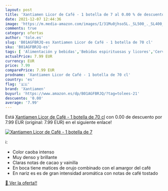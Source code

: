 ```yaml
---
layout: post
title: 'Xantiamen Licor de Café - 1 botella de 7 al 0.00 % de descuento'
date: 2021-12-07 12:44:36
image: 'https://m.media-amazon.com/images/I/31Mu0jhso5L._SL500_._SL400_.jpg'
comments: true
category: ofertas
author: 'tole.es'
slug: 'B01AGFBRJQ-es Xantiamen Licor de Café - 1 botella de 70 cl'
sku: 'B01AGFBRJQ-es'
tags: [ 'Alimentación y bebidas','Bebidas espirituosas y licores','Cervezas, vinos y licores','Licores','café','xantiamen', ]
actualPrice: 7.99 EUR
currency: EUR
price: 7.99
comparePrice: 7.99 EUR
prodname: 'Xantiamen Licor de Café - 1 botella de 70 cl'
country: 'es'
flag: '🇪🇸'
brand: 'Xantiamen'
buyurl: 'https://www.amazon.es/dp/B01AGFBRJQ/?tag=tolees-21'
descuento: '0.00'
average: '7.99'
---
```


Está [Xantiamen Licor de Café - 1 botella de 70 cl](https://www.amazon.es/dp/B01AGFBRJQ/?tag=tolees-21) con 0.00 de descuento por 7.99 EUR (original: 7.99 EUR) en el siguiente enlace!

[![Xantiamen Licor de Café - 1 botella de 7](https://m.media-amazon.com/images/I/31Mu0jhso5L._SL500_._SL400_.jpg)](https://www.amazon.es/dp/B01AGFBRJQ/?tag=tolees-21)

ℹ️:

- Color caoba intenso
- Muy denso y brillante
- Claras notas de cacao y vainilla
- En boca tiene matices de orujo combinado con el amargor del café
- En nariz es es de gran intensidad aromática con notas de café tostado

[🛒 Ver la oferta!!](https://www.amazon.es/dp/B01AGFBRJQ/?tag=tolees-21)
